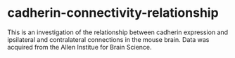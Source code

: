 # cadherin-connectivity-relationship
This is an investigation of the relationship between cadherin expression and ipsilateral and contralateral connections in the mouse brain. Data was acquired from the Allen Institue for Brain Science.
